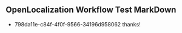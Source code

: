 ## OpenLocalization Workflow Test MarkDown
* 798da11e-c84f-4f0f-9566-34196d958062 thanks!

<!--HONumber=Jul16_HO2-->


